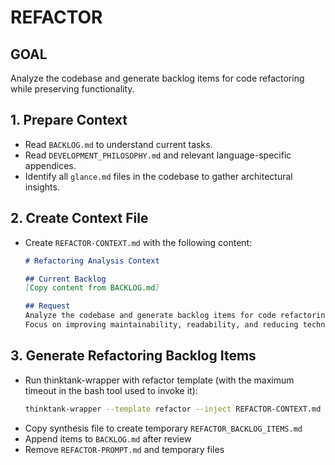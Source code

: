 # REFACTOR

## GOAL
Analyze the codebase and generate backlog items for code refactoring while preserving functionality.

## 1. Prepare Context
- Read `BACKLOG.md` to understand current tasks.
- Read `DEVELOPMENT_PHILOSOPHY.md` and relevant language-specific appendices.
- Identify all `glance.md` files in the codebase to gather architectural insights.

## 2. Create Context File
- Create `REFACTOR-CONTEXT.md` with the following content:
  ```markdown
  # Refactoring Analysis Context

  ## Current Backlog
  [Copy content from BACKLOG.md]

  ## Request
  Analyze the codebase and generate backlog items for code refactoring while preserving functionality.
  Focus on improving maintainability, readability, and reducing technical debt.
  ```

## 3. Generate Refactoring Backlog Items
- Run thinktank-wrapper with refactor template (with the maximum timeout in the bash tool used to invoke it):
  ```bash
  thinktank-wrapper --template refactor --inject REFACTOR-CONTEXT.md --model-set high_context --include-philosophy --include-glance ./
  ```
- Copy synthesis file to create temporary `REFACTOR_BACKLOG_ITEMS.md`
- Append items to `BACKLOG.md` after review
- Remove `REFACTOR-PROMPT.md` and temporary files
